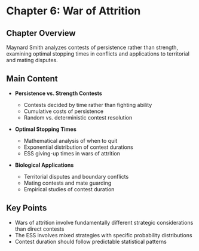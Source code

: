 # Chapter 6: War of Attrition

## Chapter Overview
Maynard Smith analyzes contests of persistence rather than strength, examining optimal stopping times in conflicts and applications to territorial and mating disputes.

## Main Content
- **Persistence vs. Strength Contests**
  - Contests decided by time rather than fighting ability
  - Cumulative costs of persistence
  - Random vs. deterministic contest resolution

- **Optimal Stopping Times**
  - Mathematical analysis of when to quit
  - Exponential distribution of contest durations
  - ESS giving-up times in wars of attrition

- **Biological Applications**
  - Territorial disputes and boundary conflicts
  - Mating contests and mate guarding
  - Empirical studies of contest duration

## Key Points
- Wars of attrition involve fundamentally different strategic considerations than direct contests
- The ESS involves mixed strategies with specific probability distributions
- Contest duration should follow predictable statistical patterns